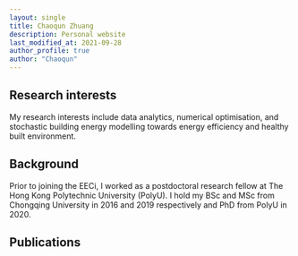 ```yaml
---
layout: single
title: Chaoqun Zhuang
description: Personal website
last_modified_at: 2021-09-28
author_profile: true
author: "Chaoqun"
---
```



## Research interests
My research interests include data analytics, numerical optimisation, and stochastic building energy modelling towards energy efficiency and healthy built environment.  

## Background
Prior to joining the EECi, I worked as a postdoctoral research fellow at The Hong Kong Polytechnic University (PolyU). I hold my BSc and MSc from Chongqing University in 2016 and 2019 respectively and PhD from PolyU in 2020.

## Publications

<script src="https://bibbase.org/show?bib=https%3A%2F%2Fapi.zotero.org%2Fusers%2F3650988%2Fcollections%2FARQFDTHW%2Fitems%3Fkey%3DPBfHyX44VPstZ281Idu6IOTr%26format%3Dbibtex%26limit%3D100&jsonp=1"></script>
